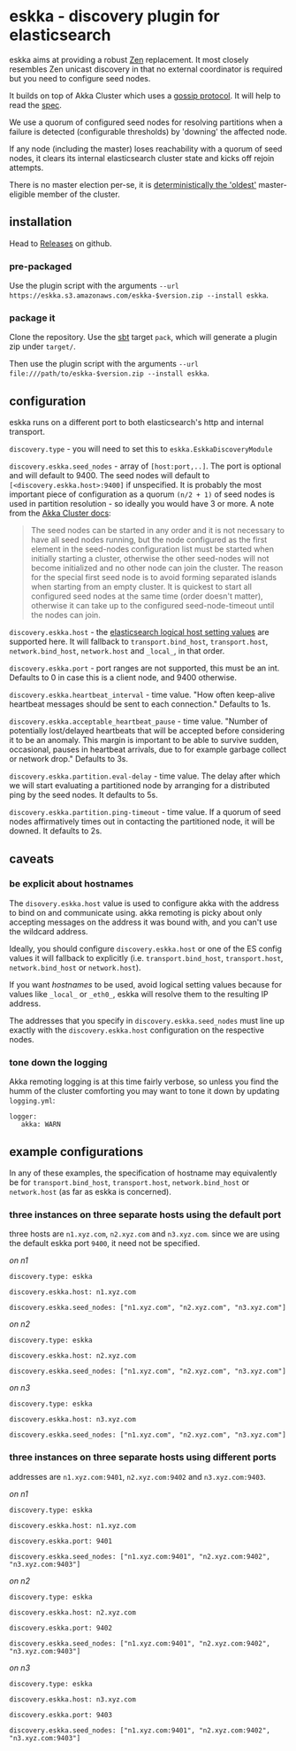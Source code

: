# eskka - discovery plugin for elasticsearch

eskka aims at providing a robust [Zen](http://www.elasticsearch.org/guide/en/elasticsearch/reference/current/modules-discovery-zen.html) replacement. It most closely resembles Zen unicast discovery in that no external coordinator is required but you need to configure seed nodes. 

It builds on top of Akka Cluster which uses a [gossip protocol](http://en.wikipedia.org/wiki/Gossip_protocol). It will help to read the [spec](http://doc.akka.io/docs/akka/snapshot/common/cluster.html#cluster).

We use a quorum of configured seed nodes for resolving partitions when a failure is detected (configurable thresholds) by 'downing' the affected node.

If any node (including the master) loses reachability with a quorum of seed nodes, it clears its internal elasticsearch cluster state and kicks off rejoin attempts.

There is no master election per-se, it is [deterministically the 'oldest'](http://doc.akka.io/docs/akka/2.3.3/contrib/cluster-singleton.html) master-eligible member of the cluster.

## installation

Head to [Releases](https://github.com/shikhar/eskka/releases) on github.

### pre-packaged

Use the plugin script with the arguments `--url https://eskka.s3.amazonaws.com/eskka-$version.zip --install eskka`.

### package it

Clone the repository. Use the [sbt](http://www.scala-sbt.org/#install) target `pack`, which will generate a plugin zip under `target/`. 

Then use the plugin script with the arguments `--url file:///path/to/eskka-$version.zip --install eskka`.

## configuration

eskka runs on a different port to both elasticsearch's http and internal transport.

`discovery.type` - you will need to set this to `eskka.EskkaDiscoveryModule`

`discovery.eskka.seed_nodes` - array of `[host:port,..]`. The port is optional and will default to 9400. The seed nodes will default to `[<discovery.eskka.host>:9400]` if unspecified. It is probably the most important piece of configuration as a quorum `(n/2 + 1)` of seed nodes is used in partition resolution - so ideally you would have 3 or more. A note from the [Akka Cluster docs](http://doc.akka.io/docs/akka/snapshot/java/cluster-usage.html#Joining_to_Seed_Nodes):

> The seed nodes can be started in any order and it is not necessary to have all seed nodes running, but the node configured as the first element in the seed-nodes configuration list must be started when initially starting a cluster, otherwise the other seed-nodes will not become initialized and no other node can join the cluster. The reason for the special first seed node is to avoid forming separated islands when starting from an empty cluster. It is quickest to start all configured seed nodes at the same time (order doesn't matter), otherwise it can take up to the configured seed-node-timeout until the nodes can join.

`discovery.eskka.host` - the [elasticsearch logical host setting values](http://www.elasticsearch.org/guide/en/elasticsearch/reference/current/modules-network.html#modules-network) are supported here. It will fallback to `transport.bind_host`, `transport.host`, `network.bind_host`, `network.host` and `_local_`, in that order.

`discovery.eskka.port` - port ranges are not supported, this must be an int. Defaults to 0 in case this is a client node, and 9400 otherwise.

`discovery.eskka.heartbeat_interval` - time value. "How often keep-alive heartbeat messages should be sent to each connection." Defaults to 1s.

`discovery.eskka.acceptable_heartbeat_pause` - time value. "Number of potentially lost/delayed heartbeats that will be accepted before considering it to be an anomaly. This margin is important to be able to survive sudden, occasional, pauses in heartbeat arrivals, due to for example garbage collect or network drop." Defaults to 3s.

`discovery.eskka.partition.eval-delay` - time value. The delay after which we will start evaluating a partitioned node by arranging for a distributed ping by the seed nodes. It defaults to 5s.

`discovery.eskka.partition.ping-timeout` - time value. If a quorum of seed nodes affirmatively times out in contacting the partitioned node, it will be downed. It defaults to 2s.

## caveats

### be explicit about hostnames

The `disovery.eskka.host` value is used to configure akka with the address to bind on and communicate using. akka remoting is picky about only accepting messages on the address it was bound with, and you can't use the wildcard address.

Ideally, you should configure `discovery.eskka.host` or one of the ES config values it will fallback to explicitly (i.e. `transport.bind_host`, `transport.host`, `network.bind_host` or `network.host`).

If you want _hostnames_ to be used, avoid logical setting values because for values like `_local_` or `_eth0_`, eskka will resolve them to the resulting IP address.

The addresses that you specify in `discovery.eskka.seed_nodes` must line up exactly with the `discovery.eskka.host` configuration on the respective nodes.

### tone down the logging

Akka remoting logging is at this time fairly verbose, so unless you find the humm of the cluster comforting you may want to tone it down by updating `logging.yml`:

```
logger:
   akka: WARN
```

## example configurations

In any of these examples, the specification of hostname may equivalently be for `transport.bind_host`, `transport.host`, `network.bind_host` or `network.host` (as far as eskka is concerned).

### three instances on three separate hosts using the default port

three hosts are `n1.xyz.com`, `n2.xyz.com` and `n3.xyz.com`. since we are using the default eskka port `9400`, it need not be specified.

*on n1*

```
discovery.type: eskka

discovery.eskka.host: n1.xyz.com

discovery.eskka.seed_nodes: ["n1.xyz.com", "n2.xyz.com", "n3.xyz.com"]
```

*on n2*

```
discovery.type: eskka

discovery.eskka.host: n2.xyz.com

discovery.eskka.seed_nodes: ["n1.xyz.com", "n2.xyz.com", "n3.xyz.com"]

```

*on n3*

```
discovery.type: eskka

discovery.eskka.host: n3.xyz.com

discovery.eskka.seed_nodes: ["n1.xyz.com", "n2.xyz.com", "n3.xyz.com"]

```

### three instances on three separate hosts using different ports

addresses are `n1.xyz.com:9401`, `n2.xyz.com:9402` and `n3.xyz.com:9403`.

*on n1*

```
discovery.type: eskka

discovery.eskka.host: n1.xyz.com

discovery.eskka.port: 9401

discovery.eskka.seed_nodes: ["n1.xyz.com:9401", "n2.xyz.com:9402", "n3.xyz.com:9403"]
```

*on n2*

```
discovery.type: eskka

discovery.eskka.host: n2.xyz.com

discovery.eskka.port: 9402

discovery.eskka.seed_nodes: ["n1.xyz.com:9401", "n2.xyz.com:9402", "n3.xyz.com:9403"]
```

*on n3*

```
discovery.type: eskka

discovery.eskka.host: n3.xyz.com

discovery.eskka.port: 9403

discovery.eskka.seed_nodes: ["n1.xyz.com:9401", "n2.xyz.com:9402", "n3.xyz.com:9403"]
```

